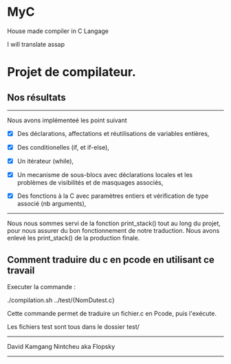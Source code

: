 # MyC
House made compiler in C Langage


I will translate assap 
# Projet de compilateur.



## Nos résultats

-------------------------------------
Nous avons implémenteé les point suivant 

- [x] Des déclarations, affectations et réutilisations de variables entières,

- [x] Des conditionelles (if, et if-else),

- [x] Un itérateur (while),

- [x] Un mecanisme de sous-blocs avec déclarations locales et les problèmes de visibilités et de masquages associés,

- [x] Des fonctions à la C avec paramètres entiers et vérification de type associé (nb arguments),

-------------------------------------

Nous nous sommes servi de la fonction print_stack() tout au long du projet, pour nous assurer du bon fonctionnement de notre traduction. Nous avons enlevé les print_stack() de la production finale.

## Comment traduire du c en pcode en utilisant ce travail 

Executer la commande :

./compilation.sh ../test/{NomDutest.c}

Cette commande permet de traduire un fichier.c en Pcode, puis l'exécute.



Les fichiers test sont tous dans le dossier test/



-------------------------------------

David Kamgang Nintcheu aka Flopsky

-------------------------------------


